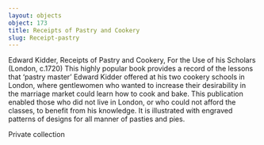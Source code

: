```yaml
---
layout: objects
object: 173
title: Receipts of Pastry and Cookery
slug: Receipt-pastry
---
```

Edward Kidder, Receipts of Pastry and Cookery, For the Use of his Scholars (London, c.1720)  This highly popular book provides a record of the lessons that ‘pastry master’ Edward Kidder offered at his two cookery schools in London, where gentlewomen who wanted to increase their desirability in the marriage market could learn how to cook and bake. This publication enabled those who did not live in London,  or who could not afford the classes, to benefit  from his knowledge. It is illustrated with engraved patterns of designs for all manner of pasties and pies.  

Private collection
